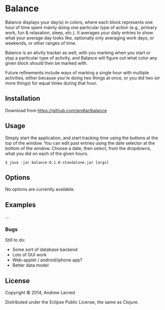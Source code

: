 # Balance

Balance displays your day(s) in colors, where each block represents one hour of time spent mainly doing one particular type of action (e.g., primary work, fun & relaxation, sleep, etc.). It averages your daily entries to show what your average day looks like, optionally only averaging work days, or weekends, or other ranges of time.

Balance is an ativity tracker as well, with you marking when you start or stop a particular type of activity, and Balance will figure out what color any given block should then be marked with.

Future refinements include ways of marking a single hour with multiple activities, either because you're doing two things at once, or you did two (or more things) for equal times during that hour.

## Installation

Download from https://github.com/andlar/balance

## Usage

Simply start the application, and start tracking time using the buttons at the top of the window. You can edit past entries using the date selector at the bottom of the window. Choose a date, then select, from the dropdowns, what you did on each of the given hours.

    $ java -jar balance-0.1.0-standalone.jar [args]

## Options

No options are currently available.

## Examples

...

### Bugs

Still to do:
 * Some sort of database backend
 * Lots of GUI work
 * Web-applet / android/iphone app?
 * Better data model

## License

Copyright © 2014, Andrew Larned

Distributed under the Eclipse Public License, the same as Clojure.
